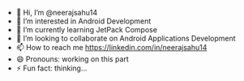 - 👋 Hi, I’m @neerajsahu14
- 👀 I’m interested in Android Development
- 🌱 I’m currently learning JetPack Compose
- 💞️ I’m looking to collaborate on Android Applications Development
- 📫 How to reach me https://linkedin.com/in/neerajsahu14
- 😄 Pronouns: working on this part
- ⚡ Fun fact: thinking...

<!---
neerajsahu14/neerajsahu14 is a ✨ special ✨ repository because its `README.md` (this file) appears on your GitHub profile.
You can click the Preview link to take a look at your changes.
--->
